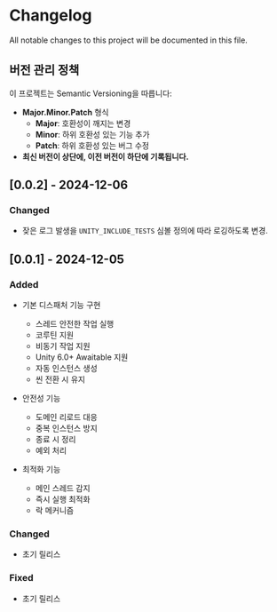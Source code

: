 # Changelog

All notable changes to this project will be documented in this file.

## 버전 관리 정책

이 프로젝트는 Semantic Versioning을 따릅니다:

- **Major.Minor.Patch** 형식
  - **Major**: 호환성이 깨지는 변경
  - **Minor**: 하위 호환성 있는 기능 추가
  - **Patch**: 하위 호환성 있는 버그 수정
- **최신 버전이 상단에, 이전 버전이 하단에 기록됩니다.**

## [0.0.2] - 2024-12-06

### Changed

- 잦은 로그 발생을 `UNITY_INCLUDE_TESTS` 심볼 정의에 따라 로깅하도록 변경.

## [0.0.1] - 2024-12-05

### Added

- 기본 디스패처 기능 구현
  - 스레드 안전한 작업 실행
  - 코루틴 지원
  - 비동기 작업 지원
  - Unity 6.0+ Awaitable 지원
  - 자동 인스턴스 생성
  - 씬 전환 시 유지

- 안전성 기능
  - 도메인 리로드 대응
  - 중복 인스턴스 방지
  - 종료 시 정리
  - 예외 처리

- 최적화 기능
  - 메인 스레드 감지
  - 즉시 실행 최적화
  - 락 메커니즘

<!-- markdownlint-disable MD024 -->
### Changed
<!-- markdownlint-enable MD024 -->

- 초기 릴리스

### Fixed

- 초기 릴리스

